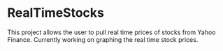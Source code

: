 # RealTimeStocks
This project allows the user to pull real time prices of stocks from Yahoo Finance. Currently working on graphing the real time stock prices.
